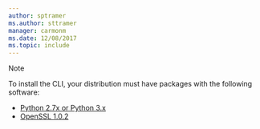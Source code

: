 ```yaml
---
author: sptramer
ms.author: sttramer
manager: carmonm
ms.date: 12/08/2017
ms.topic: include
---
```

> [!NOTE]
> To install the CLI, your distribution must have packages with the following software:
> * [Python 2.7x or Python 3.x](https://www.python.org/downloads/)
> * [OpenSSL 1.0.2](https://www.openssl.org/source/)
